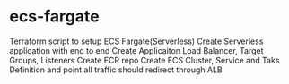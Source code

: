 # ecs-fargate
Terraform script to setup ECS Fargate(Serverless) 
Create Serverless application with end to end
Create Applicaiton Load Balancer, Target Groups, Listeners 
Create ECR repo 
Create ECS Cluster, Service and Taks Definition and point all traffic should redirect through ALB
